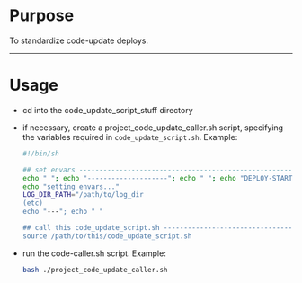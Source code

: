 # Purpose

To standardize code-update deploys.

---

# Usage

- cd into the code_update_script_stuff directory

- if necessary, create a project_code_update_caller.sh script, specifying the variables required in `code_update_script.sh`. Example:

    ```bash
    #!/bin/sh

    ## set envars -------------------------------------------------------
    echo " "; echo "--------------------"; echo " "; echo "DEPLOY-START"; echo " "
    echo "setting envars..."
    LOG_DIR_PATH="/path/to/log_dir
    (etc)
    echo "---"; echo " "

    ## call this code_update_script.sh ----------------------------------
    source /path/to/this/code_update_script.sh
    ```

- run the code-caller.sh script. Example:

    ```bash
    bash ./project_code_update_caller.sh
    ```
    